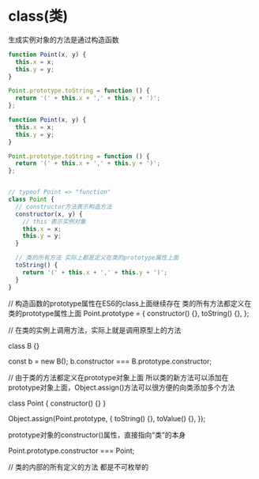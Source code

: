 # class(类)

生成实例对象的方法是通过构造函数

``` js
function Point(x, y) {
  this.x = x;
  this.y = y;
}

Point.prototype.toString = function () {
  return '(' + this.x + ',' + this.y + ')';
};
```

``` js
function Point(x, y) {
  this.x = x;
  this.y = y;
}

Point.prototype.toString = function () {
  return '(' + this.x + ',' + this.y + ')';
};
```

```js

// typeof Point => "function"
class Point {
  // constructor方法表示构造方法
  constructor(x, y) {
    // this 表示实例对象
    this.x = x;
    this.y = y;
  }

  // 类的所有方法 实际上都是定义在类的prototype属性上面
  toString() {
    return '(' + this.x + ',' + this.y + ')';
  }
}

```

// 构造函数的prototype属性在ES6的class上面继续存在 类的所有方法都定义在类的prototype属性上面
Point.prototype = {
  constructor() {},
  toString() {},
};

// 在类的实例上调用方法，实际上就是调用原型上的方法

class B {}

const b = new B();
b.constructor === B.prototype.constructor;

// 由于类的方法都定义在prototype对象上面 所以类的新方法可以添加在prototype对象上面，Object.assign()方法可以很方便的向类添加多个方法

class Point {
  constructor() {}
}

Object.assign(Point.prototype, {
  toString() {},
  toValue() {},
});

prototype对象的constructor()属性，直接指向“类”的本身

Point.prototype.constructor === Point;

// 类的内部的所有定义的方法 都是不可枚举的
